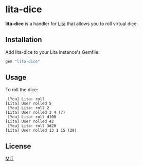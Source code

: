 # lita-dice

**lita-dice** is a handler for [Lita](https://github.com/jimmycuadra/lita) that allows you to roll virtual dice.

## Installation

Add lita-dice to your Lita instance's Gemfile:

``` ruby
gem "lita-dice"
```

## Usage

To roll the dice:

```
 [You] Lita: roll
[Lita] User rolled 5
 [You] Lita: roll 2
[Lita] User rolled 3 4 (7)
 [You] Lita: roll d100
[Lita] User rolled 42
 [You] Lita: roll 3d20
[Lita] User rolled 13 1 15 (29)
```

## License

[MIT](http://opensource.org/licenses/MIT)
